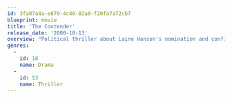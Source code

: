 ```yaml
---
id: 3fa07a4a-e879-4c40-82a0-f20fa7a72cb7
blueprint: movie
title: 'The Contender'
release_date: '2000-10-13'
overview: "Political thriller about Laine Hanson's nomination and confirmation as Vice President. An allegation that she was involved in a sexual orgy at the age of 19 is leaked to the press. As pressure mounts on Laine, she's torn between fighting back or sticking to her principles and refusing to comment on the allegations."
genres:
  -
    id: 18
    name: Drama
  -
    id: 53
    name: Thriller
---
```

